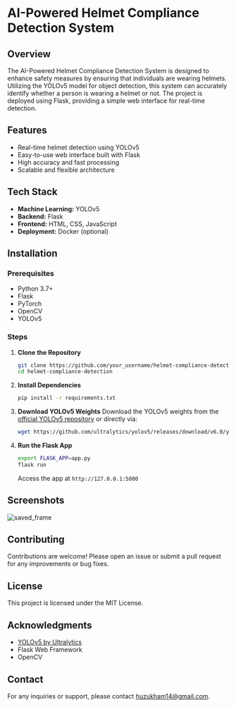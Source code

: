 # AI-Powered Helmet Compliance Detection System

## Overview
The AI-Powered Helmet Compliance Detection System is designed to enhance safety measures by ensuring that individuals are wearing helmets. Utilizing the YOLOv5 model for object detection, this system can accurately identify whether a person is wearing a helmet or not. The project is deployed using Flask, providing a simple web interface for real-time detection.

## Features
- Real-time helmet detection using YOLOv5
- Easy-to-use web interface built with Flask
- High accuracy and fast processing
- Scalable and flexible architecture

## Tech Stack
- **Machine Learning:** YOLOv5
- **Backend:** Flask
- **Frontend:** HTML, CSS, JavaScript
- **Deployment:** Docker (optional)

## Installation

### Prerequisites
- Python 3.7+
- Flask
- PyTorch
- OpenCV
- YOLOv5

### Steps
1. **Clone the Repository**
    ```bash
    git clone https://github.com/your_username/helmet-compliance-detection.git
    cd helmet-compliance-detection
    ```

2. **Install Dependencies**
    ```bash
    pip install -r requirements.txt
    ```

3. **Download YOLOv5 Weights**
    Download the YOLOv5 weights from the [official YOLOv5 repository](https://github.com/ultralytics/yolov5) or directly via:
    ```bash
    wget https://github.com/ultralytics/yolov5/releases/download/v6.0/yolov5s.pt -O yolov5s.pt
    ```

4. **Run the Flask App**
    ```bash
    export FLASK_APP=app.py
    flask run
    ```
    Access the app at `http://127.0.0.1:5000`

## Screenshots
![saved_frame](https://github.com/user-attachments/assets/ccfe5dbd-da76-4892-a11f-e28211b3109d)


## Contributing
Contributions are welcome! Please open an issue or submit a pull request for any improvements or bug fixes.

## License
This project is licensed under the MIT License.

## Acknowledgments
- [YOLOv5 by Ultralytics](https://github.com/ultralytics/yolov5)
- Flask Web Framework
- OpenCV

## Contact
For any inquiries or support, please contact [huzukham14@gmail.com](mailto:huzukham14@gmail.com).


